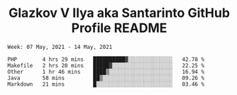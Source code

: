 <h1 align="center">Glazkov V Ilya aka Santarinto GitHub Profile README</h1>

<!--START_SECTION:waka-->
```text
Week: 07 May, 2021 - 14 May, 2021

PHP        4 hrs 29 mins   ██████████▓░░░░░░░░░░░░░░   42.78 % 
Makefile   2 hrs 20 mins   █████▓░░░░░░░░░░░░░░░░░░░   22.25 % 
Other      1 hr 46 mins    ████▒░░░░░░░░░░░░░░░░░░░░   16.94 % 
Java       58 mins         ██▒░░░░░░░░░░░░░░░░░░░░░░   09.26 % 
Markdown   21 mins         █░░░░░░░░░░░░░░░░░░░░░░░░   03.46 % 
```
<!--END_SECTION:waka-->